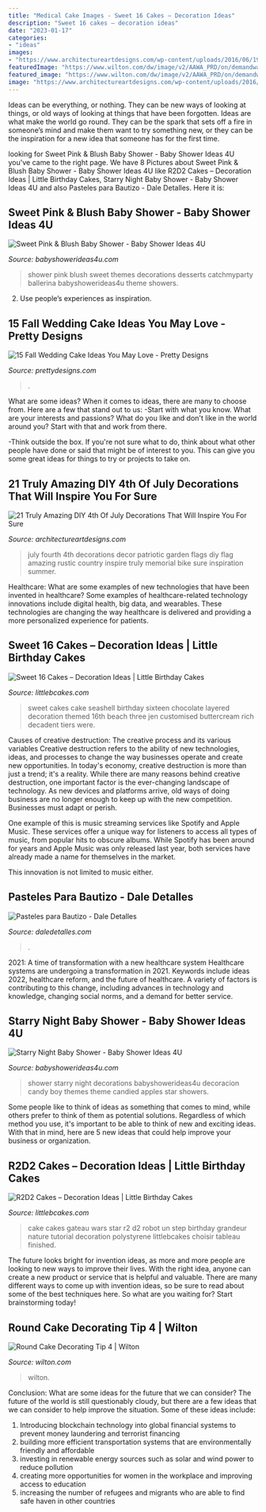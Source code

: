 ```yaml
---
title: "Medical Cake Images - Sweet 16 Cakes – Decoration Ideas"
description: "Sweet 16 cakes – decoration ideas"
date: "2023-01-17"
categories:
- "ideas"
images:
- "https://www.architectureartdesigns.com/wp-content/uploads/2016/06/19-15-630x1136.jpg"
featuredImage: "https://www.wilton.com/dw/image/v2/AAWA_PRD/on/demandware.static/-/Sites-wilton-product-master/default/dw24a22eb6/images/product/418-4/418-4-Wilton-Round-Cake-Decorating-Tip-4-L1.jpg?sw=1440&amp;sh=750&amp;sm=fit"
featured_image: "https://www.wilton.com/dw/image/v2/AAWA_PRD/on/demandware.static/-/Sites-wilton-product-master/default/dw24a22eb6/images/product/418-4/418-4-Wilton-Round-Cake-Decorating-Tip-4-L1.jpg?sw=1440&amp;sh=750&amp;sm=fit"
image: "https://www.architectureartdesigns.com/wp-content/uploads/2016/06/19-15-630x1136.jpg"
---
```



Ideas can be everything, or nothing. They can be new ways of looking at things, or old ways of looking at things that have been forgotten. Ideas are what make the world go round. They can be the spark that sets off a fire in someone’s mind and make them want to try something new, or they can be the inspiration for a new idea that someone has for the first time.

	

		
looking for Sweet Pink &amp; Blush Baby Shower - Baby Shower Ideas 4U you've came to the right page. We have 8 Pictures about Sweet Pink &amp; Blush Baby Shower - Baby Shower Ideas 4U like R2D2 Cakes – Decoration Ideas | Little Birthday Cakes, Starry Night Baby Shower - Baby Shower Ideas 4U and also Pasteles para Bautizo - Dale Detalles. Here it is:
		
    
## Sweet Pink &amp; Blush Baby Shower - Baby Shower Ideas 4U

<img loading=lazy src="https://babyshowerideas4u.com/wp-content/uploads/2016/05/Sweet-Pink-And-Blush-Baby-Shower-Desserts-600x395.jpg" onerror="this.onerror=null;this.src='https://tse3.mm.bing.net/th?id=OIP.hxtOGwfJEnXYyyW8j56jJgHaE4&amp;pid=15.1';" alt="Sweet Pink &amp; Blush Baby Shower - Baby Shower Ideas 4U">

_Source: babyshowerideas4u.com_

>shower pink blush sweet themes decorations desserts catchmyparty ballerina babyshowerideas4u theme showers. 

	

2. Use people’s experiences as inspiration.

    
## 15 Fall Wedding Cake Ideas You May Love - Pretty Designs

<img loading=lazy src="https://www.prettydesigns.com/wp-content/uploads/2014/09/Floral-Wedding-Cake.jpg" onerror="this.onerror=null;this.src='https://tse1.mm.bing.net/th?id=OIP.8IqKyKAZfJluuyp3lxQ7xgHaLD&amp;pid=15.1';" alt="15 Fall Wedding Cake Ideas You May Love - Pretty Designs">

_Source: prettydesigns.com_

>. 

	

What are some ideas?
When it comes to ideas, there are many to choose from. Here are a few that stand out to us:
-Start with what you know. What are your interests and passions? What do you like and don't like in the world around you? Start with that and work from there.

-Think outside the box. If you're not sure what to do, think about what other people have done or said that might be of interest to you. This can give you some great ideas for things to try or projects to take on.

    
## 21 Truly Amazing DIY 4th Of July Decorations That Will Inspire You For Sure

<img loading=lazy src="https://www.architectureartdesigns.com/wp-content/uploads/2016/06/19-15-630x1136.jpg" onerror="this.onerror=null;this.src='https://tse2.mm.bing.net/th?id=OIP.qoG60dgZX5K9RXG0ZkvYSwHaNW&amp;pid=15.1';" alt="21 Truly Amazing DIY 4th Of July Decorations That Will Inspire You For Sure">

_Source: architectureartdesigns.com_

>july fourth 4th decorations decor patriotic garden flags diy flag amazing rustic country inspire truly memorial bike sure inspiration summer. 

	

Healthcare: What are some examples of new technologies that have been invented in healthcare?
Some examples of healthcare-related technology innovations include digital health, big data, and wearables. These technologies are changing the way healthcare is delivered and providing a more personalized experience for patients.

    
## Sweet 16 Cakes – Decoration Ideas | Little Birthday Cakes

<img loading=lazy src="http://www.littlebcakes.com/wp-content/uploads/2014/02/Sweet-16-Cakes-Ideas.jpg" onerror="this.onerror=null;this.src='https://tse2.mm.bing.net/th?id=OIP.Qhg5BdUPRfx7ZYJqtAjxWgHaLI&amp;pid=15.1';" alt="Sweet 16 Cakes – Decoration Ideas | Little Birthday Cakes">

_Source: littlebcakes.com_

>sweet cakes cake seashell birthday sixteen chocolate layered decoration themed 16th beach three jen customised buttercream rich decadent tiers were. 

	

Causes of creative destruction: The creative process and its various variables
Creative destruction refers to the ability of new technologies, ideas, and processes to change the way businesses operate and create new opportunities. In today's economy, creative destruction is more than just a trend; it's a reality.
While there are many reasons behind creative destruction, one important factor is the ever-changing landscape of technology. As new devices and platforms arrive, old ways of doing business are no longer enough to keep up with the new competition. Businesses must adapt or perish.

One example of this is music streaming services like Spotify and Apple Music. These services offer a unique way for listeners to access all types of music, from popular hits to obscure albums. While Spotify has been around for years and Apple Music was only released last year, both services have already made a name for themselves in the market.

This innovation is not limited to music either.

    
## Pasteles Para Bautizo - Dale Detalles

<img loading=lazy src="https://i2.wp.com/www.daledetalles.com/wp-content/uploads/2016/06/pastel-para-bautizo19.jpg?resize=550%2C766" onerror="this.onerror=null;this.src='https://tse2.mm.bing.net/th?id=OIP.6zQdZXkngN7tPuQQXBRMtgHaKU&amp;pid=15.1';" alt="Pasteles para Bautizo - Dale Detalles">

_Source: daledetalles.com_

>. 

	

2021: A time of transformation with a new healthcare system
Healthcare systems are undergoing a transformation in 2021. Keywords include ideas 2022, healthcare reform, and the future of healthcare. A variety of factors is contributing to this change, including advances in technology and knowledge, changing social norms, and a demand for better service.

    
## Starry Night Baby Shower - Baby Shower Ideas 4U

<img loading=lazy src="https://babyshowerideas4u.com/wp-content/uploads/2016/09/Starry-Night-Baby-Shower-Candied-Apples.jpg" onerror="this.onerror=null;this.src='https://tse3.mm.bing.net/th?id=OIP.d3Oqj8h7n6iIgZmco2JIUQHaJ4&amp;pid=15.1';" alt="Starry Night Baby Shower - Baby Shower Ideas 4U">

_Source: babyshowerideas4u.com_

>shower starry night decorations babyshowerideas4u decoracion candy boy themes theme candied apples star showers. 

	

Some people like to think of ideas as something that comes to mind, while others prefer to think of them as potential solutions. Regardless of which method you use, it's important to be able to think of new and exciting ideas. With that in mind, here are 5 new ideas that could help improve your business or organization.

    
## R2D2 Cakes – Decoration Ideas | Little Birthday Cakes

<img loading=lazy src="https://www.littlebcakes.com/wp-content/uploads/2014/01/R2D2-Cake.jpg" onerror="this.onerror=null;this.src='https://tse1.mm.bing.net/th?id=OIP.5eLXqiH1rwqq4-cKggSt-AHaJ7&amp;pid=15.1';" alt="R2D2 Cakes – Decoration Ideas | Little Birthday Cakes">

_Source: littlebcakes.com_

>cake cakes gateau wars star r2 d2 robot un step birthday grandeur nature tutorial decoration polystyrene littlebcakes choisir tableau finished. 

	

The future looks bright for invention ideas, as more and more people are looking to new ways to improve their lives. With the right idea, anyone can create a new product or service that is helpful and valuable. There are many different ways to come up with invention ideas, so be sure to read about some of the best techniques here. So what are you waiting for? Start brainstorming today!

    
## Round Cake Decorating Tip 4 | Wilton

<img loading=lazy src="https://www.wilton.com/dw/image/v2/AAWA_PRD/on/demandware.static/-/Sites-wilton-product-master/default/dw24a22eb6/images/product/418-4/418-4-Wilton-Round-Cake-Decorating-Tip-4-L1.jpg?sw=1440&amp;sh=750&amp;sm=fit" onerror="this.onerror=null;this.src='https://tse4.mm.bing.net/th?id=OIP.wyVYP51k9rj9lKKynuzNNwHaHa&amp;pid=15.1';" alt="Round Cake Decorating Tip 4 | Wilton">

_Source: wilton.com_

>wilton. 

	

Conclusion: What are some ideas for the future that we can consider?
The future of the world is still questionably cloudy, but there are a few ideas that we can consider to help improve the situation. Some of these ideas include: 
1. Introducing blockchain technology into global financial systems to prevent money laundering and terrorist financing 
2. building more efficient transportation systems that are environmentally friendly and affordable 
3. investing in renewable energy sources such as solar and wind power to reduce pollution 
4. creating more opportunities for women in the workplace and improving access to education 
5. increasing the number of refugees and migrants who are able to find safe haven in other countries 


